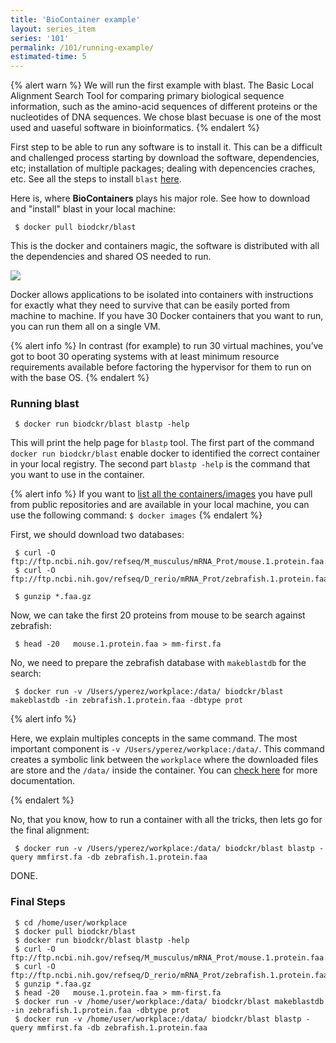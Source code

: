 ```yaml
---
title: 'BioContainer example'
layout: series_item
series: '101'
permalink: /101/running-example/
estimated-time: 5
---
```


{% alert warn %}
We will run the first example with blast. The Basic Local Alignment Search Tool for comparing primary biological sequence 
information, such as the amino-acid sequences of different proteins or the nucleotides of DNA sequences.
We chose blast becuase is one of the most used and uaseful software in bioinformatics. 
{% endalert %}

First step to be able to run any software is to install it. This can be a difficult and challenged process starting by download 
the software, dependencies, etc; installation of multiple packages; dealing with depencencies craches, etc. See all the steps 
to install `blast` [here](https://www.ncbi.nlm.nih.gov/books/NBK279671/).  

Here is, where **BioContainers** plays his major role. See how to download and "install" blast in your local machine:

~~~
 $ docker pull biodckr/blast
~~~

This is the docker and containers magic, the software is distributed with all the dependencies and shared OS needed to run. 

<img class="splashIcon" src="{{ site.baseurl}}/img/series/101/what.gif">

Docker allows applications to be isolated into containers with instructions for exactly what they need to survive that can be easily ported
from machine to machine. If you have 30 Docker containers that you want to run, you can run them all on a single VM. 

{% alert info %}
 In contrast (for example) to run 30 virtual machines, you’ve got to boot 30 operating systems with at least minimum resource
 requirements available before factoring the hypervisor for them to run on with the base OS.
{% endalert %}

### Running blast 

~~~
 $ docker run biodckr/blast blastp -help
~~~

This will print the help page for `blastp` tool. The first part of the command `docker run biodckr/blast` enable docker 
to identified the correct container in your local registry. The second part `blastp -help` is the command that you want to
use in the container.

{% alert info %}
 If you want to [list all the containers/images](https://docs.docker.com/engine/reference/commandline/images/) you have pull from public repositories and are available in your 
 local machine, you can use the following command: `$ docker images`
{% endalert %}


First, we should download two databases: 

~~~
 $ curl -O ftp://ftp.ncbi.nih.gov/refseq/M_musculus/mRNA_Prot/mouse.1.protein.faa.gz
 $ curl -O ftp://ftp.ncbi.nih.gov/refseq/D_rerio/mRNA_Prot/zebrafish.1.protein.faa.gz
 
 $ gunzip *.faa.gz
~~~

Now, we can take the first 20 proteins from mouse to be search against  zebrafish: 

~~~
 $ head -20   mouse.1.protein.faa > mm-first.fa
~~~

No, we need to prepare the zebrafish database with `makeblastdb` for the search: 

~~~
 $ docker run -v /Users/yperez/workplace:/data/ biodckr/blast makeblastdb -in zebrafish.1.protein.faa -dbtype prot
~~~

{% alert info %}                                                                                                                  
 
 Here, we explain multiples concepts in the same command. The most important component is `-v /Users/yperez/workplace:/data/`. This command creates a symbolic link
 between the `workplace` where the downloaded files are store and the `/data/` inside the container. You can [check here](/developer-manual/biocontainers-input-output/) for more documentation.  

{% endalert %} 


No, that you know, how to run a container with all the tricks, then lets go for the final alignment: 

~~~
 $ docker run -v /Users/yperez/workplace:/data/ biodckr/blast blastp -query mmfirst.fa -db zebrafish.1.protein.faa
~~~

DONE. 

### Final Steps

~~~
 $ cd /home/user/workplace
 $ docker pull biodckr/blast 
 $ docker run biodckr/blast blastp -help 
 $ curl -O ftp://ftp.ncbi.nih.gov/refseq/M_musculus/mRNA_Prot/mouse.1.protein.faa.gz    
 $ curl -O ftp://ftp.ncbi.nih.gov/refseq/D_rerio/mRNA_Prot/zebrafish.1.protein.faa.gz 
 $ gunzip *.faa.gz 
 $ head -20   mouse.1.protein.faa > mm-first.fa
 $ docker run -v /home/user/workplace:/data/ biodckr/blast makeblastdb -in zebrafish.1.protein.faa -dbtype prot
 $ docker run -v /home/user/workplace:/data/ biodckr/blast blastp -query mmfirst.fa -db zebrafish.1.protein.faa 
~~~
                                                                                       